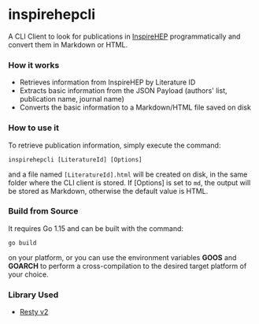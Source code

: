 # inspirehepcli

A CLI Client to look for publications in [InspireHEP](https://inspirehep.net) programmatically and convert them in Markdown or HTML.

### How it works

- Retrieves information from InspireHEP by Literature ID
- Extracts basic information from the JSON Payload (authors' list, publication name, journal name)
- Converts the basic information to a Markdown/HTML file saved on disk

### How to use it

To retrieve publication information, simply execute the command:

```inspirehepcli [LiteratureId] [Options]```

and a file named `[LiteratureId].html` will be created on disk, in the same folder where the CLI client is stored.
If [Options] is set to `md`, the output will be stored as Markdown, otherwise the default value is HTML.

### Build from Source

It requires Go 1.15 and can be built with the command:

`go build` 

on your platform, or you can use the environment variables **GOOS** and **GOARCH** to perform a cross-compilation to the desired target platform of your choice.

### Library Used

- [Resty v2](https://github.com/go-resty/resty)

